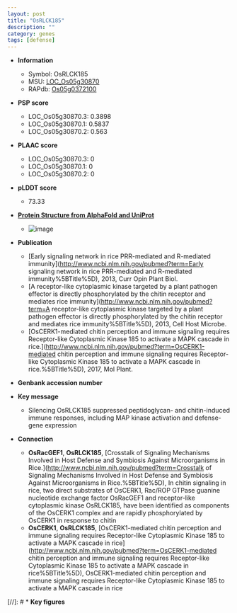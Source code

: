 ```yaml
---
layout: post
title: "OsRLCK185"
description: ""
category: genes
tags: [defense]
---
```


* **Information**  
    + Symbol: OsRLCK185  
    + MSU: [LOC_Os05g30870](http://rice.plantbiology.msu.edu/cgi-bin/ORF_infopage.cgi?orf=LOC_Os05g30870)  
    + RAPdb: [Os05g0372100](http://rapdb.dna.affrc.go.jp/viewer/gbrowse_details/irgsp1?name=Os05g0372100)  

* **PSP score**  
    + LOC_Os05g30870.3: 0.3898 
    + LOC_Os05g30870.1: 0.5837 
    + LOC_Os05g30870.2: 0.563 

* **PLAAC score**  
    + LOC_Os05g30870.3: 0 
    + LOC_Os05g30870.1: 0 
    + LOC_Os05g30870.2: 0 

* **pLDDT score**
    + 73.33

* **[Protein Structure from AlphaFold and UniProt](https://www.uniprot.org/uniprotkb/Q6I5Q6/entry#structure)**
    + ![image](https://ricepsp.github.io/images/Q6/AF-Q6I5Q6-F1.png)

* **Publication**  
    + [Early signaling network in rice PRR-mediated and R-mediated immunity](http://www.ncbi.nlm.nih.gov/pubmed?term=Early signaling network in rice PRR-mediated and R-mediated immunity%5BTitle%5D), 2013, Curr Opin Plant Biol.
    + [A receptor-like cytoplasmic kinase targeted by a plant pathogen effector is directly phosphorylated by the chitin receptor and mediates rice immunity](http://www.ncbi.nlm.nih.gov/pubmed?term=A receptor-like cytoplasmic kinase targeted by a plant pathogen effector is directly phosphorylated by the chitin receptor and mediates rice immunity%5BTitle%5D), 2013, Cell Host Microbe.
    + [OsCERK1-mediated chitin perception and immune signaling requires Receptor-like Cytoplasmic Kinase 185 to activate a MAPK cascade in rice.](http://www.ncbi.nlm.nih.gov/pubmed?term=OsCERK1-mediated chitin perception and immune signaling requires Receptor-like Cytoplasmic Kinase 185 to activate a MAPK cascade in rice.%5BTitle%5D), 2017, Mol Plant.

* **Genbank accession number**  

* **Key message**  
    + Silencing OsRLCK185 suppressed peptidoglycan- and chitin-induced immune responses, including MAP kinase activation and defense-gene expression

* **Connection**  
    + __OsRacGEF1__, __OsRLCK185__, [Crosstalk of Signaling Mechanisms Involved in Host Defense and Symbiosis Against Microorganisms in Rice.](http://www.ncbi.nlm.nih.gov/pubmed?term=Crosstalk of Signaling Mechanisms Involved in Host Defense and Symbiosis Against Microorganisms in Rice.%5BTitle%5D), In chitin signaling in rice, two direct substrates of OsCERK1, Rac/ROP GTPase guanine nucleotide exchange factor OsRacGEF1 and receptor-like cytoplasmic kinase OsRLCK185, have been identified as components of the OsCERK1 complex and are rapidly phosphorylated by OsCERK1 in response to chitin
    + __OsCERK1__, __OsRLCK185__, [OsCERK1-mediated chitin perception and immune signaling requires Receptor-like Cytoplasmic Kinase 185 to activate a MAPK cascade in rice](http://www.ncbi.nlm.nih.gov/pubmed?term=OsCERK1-mediated chitin perception and immune signaling requires Receptor-like Cytoplasmic Kinase 185 to activate a MAPK cascade in rice%5BTitle%5D), OsCERK1-mediated chitin perception and immune signaling requires Receptor-like Cytoplasmic Kinase 185 to activate a MAPK cascade in rice

[//]: # * **Key figures**  


